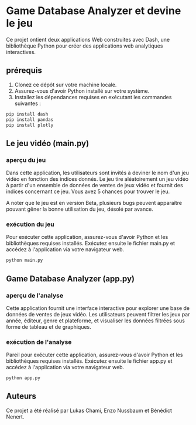 # Game Database Analyzer et devine le jeu

Ce projet ontient deux applications Web construites avec Dash, une bibliothèque Python pour créer des applications web analytiques interactives.

## prérequis

1. Clonez ce dépôt sur votre machine locale.
2. Assurez-vous d'avoir Python installé sur votre système.
3. Installez les dépendances requises en exécutant les commandes suivantes :

```python
pip install dash
pip install pandas
pip install plotly
```

## Le jeu vidéo (main.py)

### aperçu du jeu

Dans cette application, les utilisateurs sont invités à deviner le nom d'un jeu vidéo en fonction des indices donnés. Le jeu tire aléatoirement un jeu vidéo à partir d'un ensemble de données de ventes de jeux vidéo et fournit des indices concernant ce jeu. Vous avez 5 chances pour trouver le jeu.

A noter que le jeu est en version Beta, plusieurs bugs peuvent apparaître pouvant gêner la bonne utilisation du jeu, désolé par avance.

### exécution du jeu

Pour exécuter cette application, assurez-vous d'avoir Python et les bibliothèques requises installés. Exécutez ensuite le fichier main.py et accédez à l'application via votre navigateur web.

```python
python main.py
```

## Game Database Analyzer (app.py)

### aperçu de l'analyse

Cette application fournit une interface interactive pour explorer une base de données de ventes de jeux vidéo. Les utilisateurs peuvent filtrer les jeux par année, éditeur, genre et plateforme, et visualiser les données filtrées sous forme de tableau et de graphiques.

### exécution de l'analyse

Pareil pour exécuter cette application, assurez-vous d'avoir Python et les bibliothèques requises installés. Exécutez ensuite le fichier app.py et accédez à l'application via votre navigateur web.

```python
python app.py
```

## Auteurs

Ce projet a été réalisé par Lukas Chami, Enzo Nussbaum et Bénédict Nenert.
